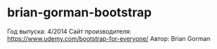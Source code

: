 # brian-gorman-bootstrap
Год выпуска: 4/2014
Сайт производителя: https://www.udemy.com/bootstrap-for-everyone/
Автор: Brian Gorman